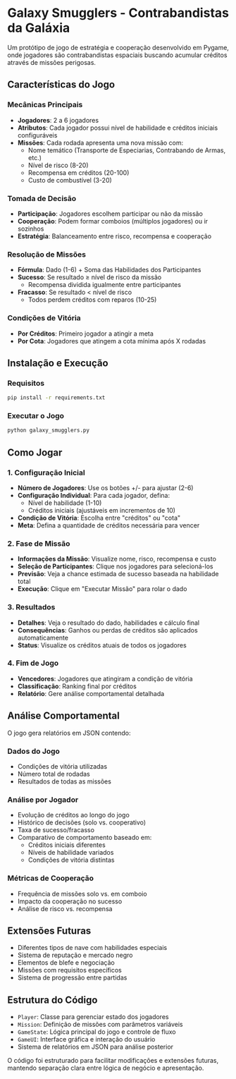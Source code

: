 # Galaxy Smugglers - Contrabandistas da Galáxia

Um protótipo de jogo de estratégia e cooperação desenvolvido em Pygame, onde jogadores são contrabandistas espaciais buscando acumular créditos através de missões perigosas.

## Características do Jogo

### Mecânicas Principais

- **Jogadores**: 2 a 6 jogadores
- **Atributos**: Cada jogador possui nível de habilidade e créditos iniciais configuráveis
- **Missões**: Cada rodada apresenta uma nova missão com:
  - Nome temático (Transporte de Especiarias, Contrabando de Armas, etc.)
  - Nível de risco (8-20)
  - Recompensa em créditos (20-100)
  - Custo de combustível (3-20)

### Tomada de Decisão

- **Participação**: Jogadores escolhem participar ou não da missão
- **Cooperação**: Podem formar comboios (múltiplos jogadores) ou ir sozinhos
- **Estratégia**: Balanceamento entre risco, recompensa e cooperação

### Resolução de Missões

- **Fórmula**: Dado (1-6) + Soma das Habilidades dos Participantes
- **Sucesso**: Se resultado ≥ nível de risco da missão
  - Recompensa dividida igualmente entre participantes
- **Fracasso**: Se resultado < nível de risco
  - Todos perdem créditos com reparos (10-25)

### Condições de Vitória

- **Por Créditos**: Primeiro jogador a atingir a meta
- **Por Cota**: Jogadores que atingem a cota mínima após X rodadas

## Instalação e Execução

### Requisitos

```bash
pip install -r requirements.txt
```

### Executar o Jogo

```bash
python galaxy_smugglers.py
```

## Como Jogar

### 1. Configuração Inicial

- **Número de Jogadores**: Use os botões +/- para ajustar (2-6)
- **Configuração Individual**: Para cada jogador, defina:
  - Nível de habilidade (1-10)
  - Créditos iniciais (ajustáveis em incrementos de 10)
- **Condição de Vitória**: Escolha entre "créditos" ou "cota"
- **Meta**: Defina a quantidade de créditos necessária para vencer

### 2. Fase de Missão

- **Informações da Missão**: Visualize nome, risco, recompensa e custo
- **Seleção de Participantes**: Clique nos jogadores para selecioná-los
- **Previsão**: Veja a chance estimada de sucesso baseada na habilidade total
- **Execução**: Clique em "Executar Missão" para rolar o dado

### 3. Resultados

- **Detalhes**: Veja o resultado do dado, habilidades e cálculo final
- **Consequências**: Ganhos ou perdas de créditos são aplicados automaticamente
- **Status**: Visualize os créditos atuais de todos os jogadores

### 4. Fim de Jogo

- **Vencedores**: Jogadores que atingiram a condição de vitória
- **Classificação**: Ranking final por créditos
- **Relatório**: Gere análise comportamental detalhada

## Análise Comportamental

O jogo gera relatórios em JSON contendo:

### Dados do Jogo
- Condições de vitória utilizadas
- Número total de rodadas
- Resultados de todas as missões

### Análise por Jogador
- Evolução de créditos ao longo do jogo
- Histórico de decisões (solo vs. cooperativo)
- Taxa de sucesso/fracasso
- Comparativo de comportamento baseado em:
  - Créditos iniciais diferentes
  - Níveis de habilidade variados
  - Condições de vitória distintas

### Métricas de Cooperação
- Frequência de missões solo vs. em comboio
- Impacto da cooperação no sucesso
- Análise de risco vs. recompensa

## Extensões Futuras

- Diferentes tipos de nave com habilidades especiais
- Sistema de reputação e mercado negro
- Elementos de blefe e negociação
- Missões com requisitos específicos
- Sistema de progressão entre partidas

## Estrutura do Código

- `Player`: Classe para gerenciar estado dos jogadores
- `Mission`: Definição de missões com parâmetros variáveis  
- `GameState`: Lógica principal do jogo e controle de fluxo
- `GameUI`: Interface gráfica e interação do usuário
- Sistema de relatórios em JSON para análise posterior

O código foi estruturado para facilitar modificações e extensões futuras, mantendo separação clara entre lógica de negócio e apresentação. 